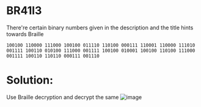 # BR41l3
There're certain binary numbers given in the description and the title hints towards Braille
```code
100100 110000 111000 100100 011110 110100 000111 110001 110000 111010 001111 100110 010100 111000 001111 100100 010001 100100 110100 111000 001111 100110 110110 000111 001110
```

# Solution:
Use Braille decryption and decrypt the same
![image](https://github.com/LAVANYA-PIDIKITI/CBL-CTF_Writeup/assets/98797256/640154b1-3073-447b-af56-84df842122ad)
